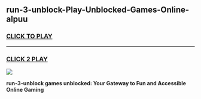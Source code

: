 
## run-3-unblock-Play-Unblocked-Games-Online-alpuu
<h3>
<a href="https://premium76.site?title=run-3-unblock&ref=25A">CLICK TO PLAY</a></h3>
<hr>

<h3>
<a href="https://premium76.site?title=run-3-unblock&ref=25A">CLICK 2 PLAY</a>
  
</h3>

<a href="https://premium76.site?title=run-3-unblock&ref=25A"><img src="https://clearcache.store/games.png"></a>


**run-3-unblock games unblocked: Your Gateway to Fun and Accessible Online Gaming**
